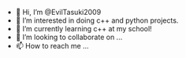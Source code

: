 - 👋 Hi, I’m @EvilTasuki2009
- 👀 I’m interested in doing c++ and python projects.
- 🌱 I’m currently learning c++ at my school!
- 💞️ I’m looking to collaborate on ...
- 📫 How to reach me ...

<!---
EvilTasuki2009/EvilTasuki2009 is a ✨ special ✨ repository because its `README.md` (this file) appears on your GitHub profile.
You can click the Preview link to take a look at your changes.
--->
